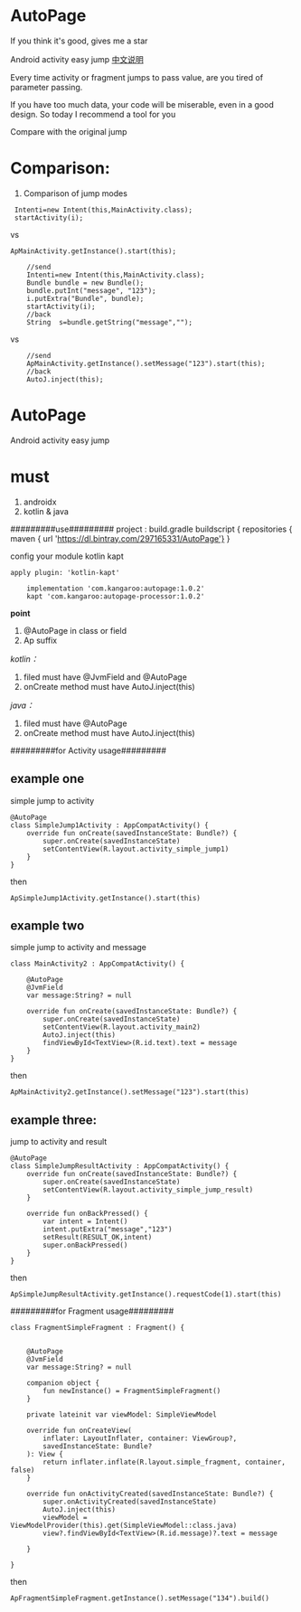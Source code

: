 # AutoPage
If you think it's good, gives me a star

Android activity easy jump
[中文说明](https://github.com/smartbackme/AutoPage/blob/master/README-zh.md)

Every time activity or fragment jumps to pass value, are you tired of parameter passing.

If you have too much data, your code will be miserable, even in a good design. So today I recommend a tool for you

Compare with the original jump

# Comparison:

1. Comparison of jump modes

```
 Intenti=new Intent(this,MainActivity.class);
 startActivity(i);
```
vs

```
ApMainActivity.getInstance().start(this);
```

```
	//send
    Intenti=new Intent(this,MainActivity.class);
    Bundle bundle = new Bundle();
    bundle.putInt("message", "123");
    i.putExtra("Bundle", bundle);
    startActivity(i);
	//back
	String  s=bundle.getString("message","");

```
vs

```
	//send
	ApMainActivity.getInstance().setMessage("123").start(this);
	//back
	AutoJ.inject(this);
```
# AutoPage
Android activity easy jump

# must
1. androidx
2. kotlin & java

#########use#########
project : build.gradle
buildscript {
    repositories {
        maven { url 'https://dl.bintray.com/297165331/AutoPage'}
    }

config
your module
kotlin kapt
```
apply plugin: 'kotlin-kapt'

    implementation 'com.kangaroo:autopage:1.0.2'
    kapt 'com.kangaroo:autopage-processor:1.0.2'
```

**point**

 1. @AutoPage in class or field
 2. Ap suffix


*kotlin：*
1. filed must have @JvmField and @AutoPage
2. onCreate method must have AutoJ.inject(this)

*java：*
1. filed must have @AutoPage
2. onCreate method must have AutoJ.inject(this)


#########for Activity usage#########
## example one
simple jump to activity

```
@AutoPage
class SimpleJump1Activity : AppCompatActivity() {
    override fun onCreate(savedInstanceState: Bundle?) {
        super.onCreate(savedInstanceState)
        setContentView(R.layout.activity_simple_jump1)
    }
}
```
then

```
ApSimpleJump1Activity.getInstance().start(this)
```

## example two
simple jump to activity and message

```
class MainActivity2 : AppCompatActivity() {

    @AutoPage
    @JvmField
    var message:String? = null

    override fun onCreate(savedInstanceState: Bundle?) {
        super.onCreate(savedInstanceState)
        setContentView(R.layout.activity_main2)
        AutoJ.inject(this)
        findViewById<TextView>(R.id.text).text = message
    }
}
```
then

```
ApMainActivity2.getInstance().setMessage("123").start(this)
```

## example three:
jump to activity and result

```
@AutoPage
class SimpleJumpResultActivity : AppCompatActivity() {
    override fun onCreate(savedInstanceState: Bundle?) {
        super.onCreate(savedInstanceState)
        setContentView(R.layout.activity_simple_jump_result)
    }

    override fun onBackPressed() {
        var intent = Intent()
        intent.putExtra("message","123")
        setResult(RESULT_OK,intent)
        super.onBackPressed()
    }
}
```
then

```
ApSimpleJumpResultActivity.getInstance().requestCode(1).start(this)
```

#########for Fragment usage#########

```
class FragmentSimpleFragment : Fragment() {


    @AutoPage
    @JvmField
    var message:String? = null

    companion object {
        fun newInstance() = FragmentSimpleFragment()
    }

    private lateinit var viewModel: SimpleViewModel

    override fun onCreateView(
        inflater: LayoutInflater, container: ViewGroup?,
        savedInstanceState: Bundle?
    ): View {
        return inflater.inflate(R.layout.simple_fragment, container, false)
    }

    override fun onActivityCreated(savedInstanceState: Bundle?) {
        super.onActivityCreated(savedInstanceState)
        AutoJ.inject(this)
        viewModel = ViewModelProvider(this).get(SimpleViewModel::class.java)
        view?.findViewById<TextView>(R.id.message)?.text = message

    }

}

```

then

```
ApFragmentSimpleFragment.getInstance().setMessage("134").build()
```

